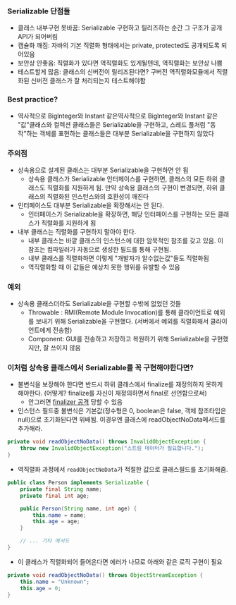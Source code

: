 ### Serializable 단점들
- 클래스 내부구현 못바꿈: Serializable 구현하고 릴리즈하는 순간 그 구조가 공개API가 되어버림
- 캡슐화 깨짐: 자바의 기본 직렬화 형태에서는 private, protected도 공개되도록 되어있음 
- 보안상 안좋음: 직렬화가 있다면 역직렬화도 있게될텐데, 역직렬화는 보안상 나쁨
- 테스트할게 많음: 클래스의 신버전이 릴리즈된다면? 구버전 역직렬화모듈에서 직렬화된 신버전 클래스가 잘 처리되는지 테스트해야함

### Best practice? 
- 역사적으로 Biglnteger와 Instant 같은역사적으로 Biglnteger와 Instant 같은 "값"클래스와 컬렉션 클래스들은 Serializable을 구현하고, 스레드 풀처럼 "동작"하는 객체를 표현하는 클래스들은 대부분 Serializable을 구현하지 않았다

### 주의점
- 상속용으로 설계된 클래스는 대부분 Serializable을 구현하면 안 됨
  - 상속용 클래스가 Serializable 인터페이스를 구현하면, 클래스의 모든 하위 클래스도 직렬화를 지원하게 됨. 만약 상속용 클래스의 구현이 변경되면, 하위 클래스의 직렬화된 인스턴스와의 호환성이 깨진다
- 인터페이스도 대부분 Serializable을 확장해서는 안 된다. 
  -  인터페이스가 Serializable을 확장하면, 해당 인터페이스를 구현하는 모든 클래스가 직렬화를 지원하게 됨 
- 내부 클래스는 직렬화를 구현하지 말아야 한다.
  - 내부 클래스는 바깥 클래스의 인스턴스에 대한 암묵적인 참조를 갖고 있음. 이 참조는 컴파일러가 자동으로 생성한 필드를 통해 구현됨. 
  - 내부 클래스를 직렬화하면 이렇게 "개발자가 알수없는값"들도 직렬화됨
  - 역직렬화할 때 이 값들은 예상치 못한 행위를 유발할 수 있음

### 예외
- 상속용 클래스더라도 Serializable을 구현할 수밖에 없었던 것들
  - Throwable : RMI(Remote Module Invocation)를 통해 클라이언트로 예외를 보내기 위해 Serializable을 구현했다. (서버에서 예외를 직렬화해서 클라이언트에게 전송함)
  - Component: GUI를 전송하고 저장하고 복원하기 위해 Serializable을 구현했지만, 잘 쓰이지 않음

### 이처럼 상속용 클래스에서 Serializable를 꼭 구현해야한다면?
- 불변식을 보장해야 한다면 반드시 하위 클래스에서 finalize를 재정의하지 못하게 해야한다. (어떻게? finalize를 자신이 재정의하면서 final로 선언함으로써)
  - 안그러면 [finalizer 공격](https://github.com/Growth-Collectors/effective-java/issues/8)  당할 수 있음
- 인스턴스 필드중 불변식은 기본값(정수형은 0, boolean은 false, 객체 참조타입은 null)으로 초기화된다면 위배됨. 이경우엔 클래스에 readObjectNoData메서드를 추가해라.
```java
private void readObjectNoData() throws InvalidObjectException {
    throw new InvalidObjectException("스트림 데이터가 필요합니다.");
}
```
  - 역직렬화 과정에서 `readObjectNoData`가  적절한 값으로 클래스필드를 초기화해줌.
```java
public class Person implements Serializable {
    private final String name;
    private final int age;

    public Person(String name, int age) {
        this.name = name;
        this.age = age;
    }

    // ... 기타 메서드
}
```
  - 이 클래스가 직렬화되어 들어온다면 에러가 나므로 아래와 같은 로직 구현이 필요
```java
private void readObjectNoData() throws ObjectStreamException {
    this.name = "Unknown";
    this.age = 0;
}
```